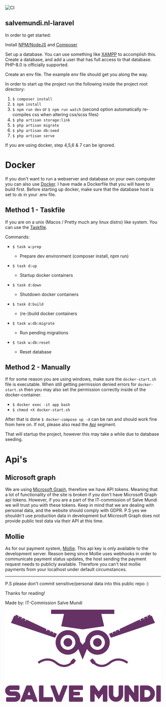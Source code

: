 ![CI](https://github.com/salvemundi/salvemundi.nl-laravel/workflows/CI/badge.svg)

## salvemundi.nl-laravel

In order to get started:

Install [NPM/NodeJS](https://nodejs.org/en/) and [Composer](https://getcomposer.org/download/)

Set up a database. You can use something like [XAMPP](https://www.apachefriends.org/index.html) to accomplish this.
Create a database, and add a user that has full access to that database. PHP-8.0 is officially supported.

Create an env file. The example env file should get you along the way.

In order to start up the project run the following inside the project root directory:

1. `$ composer install`
2. `$ npm install`
3. `$ npm run dev` or `$ npm run watch` (second option automatically re-compiles css when altering css/scss files)
4. `$ php artisan storage:link`
5. `$ php artisan migrate`
6. `$ php artisan db:seed`
7. `$ php artisan serve`

If you are using docker, step 4,5,6 & 7 can be ignored.

# Docker

If you don't want to run a webserver and database on your own computer you can also use [Docker](https://docs.docker.com/get-docker/).
I have made a Dockerfile that you will have to build first. Before starting up docker, make sure that the database host is set to `db` in your .env file.


## Method 1 - Taskfile

If you are on a unix (Macos / Pretty much any linux distro) like system. You can use the [Taskfile](https://taskfile.dev).

Commands:
- `$ task w:prep`
    - Prepare dev environment (composer install, npm run)

- `$ task d:up`
    - Startup docker containers

- `$ task d:down`
    - Shutdown docker containers

- `$ task d:build`
    - (re-)build docker containers

- `$ task w:db:migrate`
    - Run pending migrations

- `$ task w:db:reset`
    - Reset database

## Method 2 - Manually

If for some reason you are using windows, make sure the `docker-start.sh` file is executable.
When still getting permission denied errors for `docker-start.sh` then you may also set the permission correctly inside of the docker-container.
- `$ docker exec -it app bash`
- `$ chmod +X docker-start.sh`

After that is done `$ docker-compose up -d` can be ran and should work fine from here on. If not, please also read the [Api](#Api's) segment.

That will startup the project, however this may take a while due to database seeding.


# Api's

## Microsoft graph

We are using [Microsoft Graph](https://docs.microsoft.com/en-us/graph/), therefore we have API tokens.
Meaning that a lot of functionality of the site is broken if you don't have Microsoft Graph api tokens.
However, if you are a part of the IT-commission of Salve Mundi we will trust you with these tokens.
Keep in mind that we are dealing with personal data, and the website should comply with GDPR.
P.S yes we shouldn't use production data in development but Microsoft Graph does not provide public test data via their API at this time.

## Mollie
As for our payment system, [Mollie](https://mollie.com). This api key is only available to the development server. Reason being since Mollie uses webhooks in order to communicate payment status updates, the host sending the payment request needs to publicly available. Therefore you can't test mollie payments from your localhost under default circumstances.

---

P.S please don't commit sensitive/personal data into this public repo :)

Thanks for reading!

Made by: IT-Commission Salve Mundi

![alt text](./storage/app/public/images/SalveMundi-Vector.svg)
